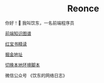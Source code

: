 <h1 align="center">
 Reonce
</h1>


你好！👋  我叫饮东，一名前端程序员



[前端知识图谱](https://github.com/reonce/Note-FE)

[红宝书精读](https://github.com/reonce/notes-and-essays)

[掘金地址](https://juejin.cn/user/3958668048476429/posts)

[切换本地环境脚本](https://github.com/reonce/env-shell)


微信公众号 《饮东的网络日志》

